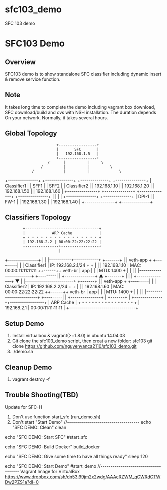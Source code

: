 # sfc103_demo
SFC 103 demo

SFC103 Demo
===========

Overview
--------

SFC103 demo is to show standalone SFC classifier including dynamic insert
& remove service function.

Note
----

It takes long time to complete the demo including vagrant box download,
SFC download/build and ovs with NSH installation. The duration depends
On your network. Normally, it takes several hours.

Global Topology
---------------

                           +-----------------+
                           |       SFC       |
                           |   192.168.1.5   |
                           +-----------------+
                       /      |          |     \
                    /         |          |         \
                /             |          |             \
+---------------+  +--------------+   +--------------+  +---------------+
|  Classifier1  |  |    SFF1      |   |     SFF2     |  |  Classifier2  |
|  192.168.1.10 |  | 192.168.1.20 |   | 192.168.1.50 |  |  192.168.1.60 |
+---------------+  +--------------+   +--------------+  +---------------+
                              |          |
                              |          |
                   +---------------+  +--------------+
                   |     DPI-1     |  |     FW-1     |
                   | 192.168.1.30  |  | 192.168.1.40 |
                   +---------------+  +--------------+

Classifiers Topology
--------------------

            +---------------------------------+
            |            ARP Cache            |
            + - - - - - - - - - - - - - - - - +
            | 192.168.2.2 | 00:00:22:22:22:22 |
            +---------------+-----------------+
                            |
+---------------+           |
|               |-----------+------------+                  +-------+
|               | veth-app               +        +---------|       |
| Classifier1   | IP: 192.168.2.1/24     +        +         |       |
| 192.168.1.10  | MAC: 00:00:11:11:11:11 ++------++ veth-br |  app  |
|               | MTU: 1400              +        |         |       |
|               |------------------------+        +---------|       |
+---------------+           ▲                               +-------+
                            |
                            |
                            |
+---------------+           ▼
|               |------------------------+                  +-------+
|               | veth-app               +        +---------|       |
| Classifier2   | IP: 192.168.2.2/24     +        +         |       |
| 192.168.1.60  | MAC: 00:00:22:22:22:22 ++------++ veth-br |  app  |
|               | MTU: 1400              +        |         |       |
|               |------------------------+        +---------|       |
+---------------+           |                               +-------+
                            |
            +---------------+-----------------+
            |            ARP Cache            |
            + - - - - - - - - - - - - - - - - +
            | 192.168.2.1 | 00:00:11:11:11:11 |
            +---------------------------------+

Setup Demo
----------
1. Install virtualbox & vagrant(>=1.8.0) in ubuntu 14.04.03
2. Git clone the sfc103_demo script, then creat a new folder: sfc103
  git clone https://github.com/nguyenvanca2110/sfc103_demo.git
3. ./demo.sh


Cleanup Demo
------------
1. vagrant destroy -f


Trouble Shooting(TBD)
--------------------
Update for SFC-H
1. Don't use function start_sfc (run_demo.sh)
2. Don't start "Start Demo" 
//------------------------------------
echo "SFC DEMO: Clean"
clean

echo "SFC DEMO: Start SFC"
#start_sfc

echo "SFC DEMO: Build Docker"
build_docker

echo "SFC DEMO: Give some time to have all things ready"
sleep 120

echo "SFC DEMO: Start Demo"
#start_demo
//-------------------------------------
Vagrant Image for VirtualBox
https://www.dropbox.com/sh/dn53i99jm2x2wdg/AAAcRZWM_qCWRdCTWDw2PZS1a?dl=0
